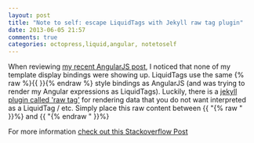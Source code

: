 ```yaml
---
layout: post
title: "Note to self: escape LiquidTags with Jekyll raw tag plugin"
date: 2013-06-05 21:57
comments: true
categories: octopress,liquid,angular, notetoself
---
```

When reviewing [my recent AngularJS post](http://ryanlanciaux.github.io/blog/2013/06/04/learning-angularjs/), I noticed that none of my template display bindings were showing up. LiquidTags use the same {% raw %}{{  }}{% endraw %} style bindings as AngularJS (and was trying to render my Angular expressions as LiquidTags). Luckily, there is a [jekyll plugin called 'raw tag'](https://gist.github.com/phaer/1020852) for rendering data that you do not want interpreted as a LiquidTag / etc. Simply place this raw content between {{ "{% raw " }}%} and {{ "{% endraw " }}%}

For more information [check out this Stackoverflow Post](http://stackoverflow.com/questions/3426182/how-to-escape-liquid-template-tags)
